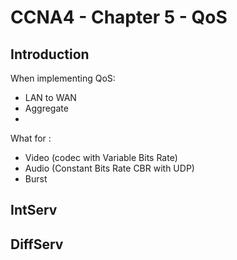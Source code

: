 # CCNA4 - Chapter 5 - QoS

## Introduction
When implementing QoS:
- LAN to WAN
- Aggregate
-

What for :
- Video (codec with Variable Bits Rate)
- Audio (Constant Bits Rate CBR with UDP)
- Burst

## IntServ

## DiffServ
